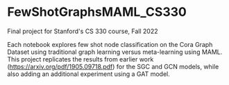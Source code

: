 # FewShotGraphsMAML_CS330
Final project for Stanford's CS 330 course, Fall 2022

Each notebook explores few shot node classification on the Cora Graph Dataset using traditional graph learning versus meta-learning using MAML. This project replicates the results from earlier work (https://arxiv.org/pdf/1905.09718.pdf) for the SGC and GCN models, while also adding an additional experiment using a GAT model.

